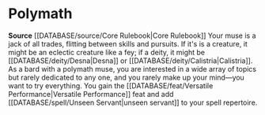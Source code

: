 ﻿---
id: '3'
name: Polymath
rarity: Common
rus_type_level: null
source: '[[DATABASE/source/Core Rulebook|Core Rulebook]]'
trait: null
type: Bard Muse

---
# Polymath

**Source** [[DATABASE/source/Core Rulebook|Core Rulebook]] 
Your muse is a jack of all trades, flitting between skills and pursuits. If it's is a creature, it might be an eclectic creature like a fey; if a deity, it might be [[DATABASE/deity/Desna|Desna]] or [[DATABASE/deity/Calistria|Calistria]]. As a bard with a polymath muse, you are interested in a wide array of topics but rarely dedicated to any one, and you rarely make up your mind—you want to try everything. You gain the [[DATABASE/feat/Versatile Performance|Versatile Performance]] feat and add [[DATABASE/spell/Unseen Servant|unseen servant]] to your spell repertoire.